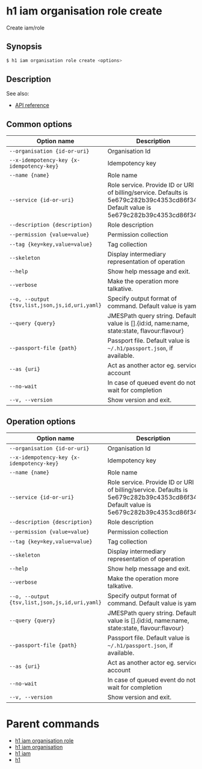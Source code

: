 
# h1 iam organisation role create

Create iam/role

## Synopsis

```bash
$ h1 iam organisation role create <options>
```

## Description

See also:

* [API reference](https://api.hyperone.com/v2/docs#operation/iam_organisation_role_create)

## Common options

| Option name                                        | Description                                                                                                                         |
| -------------------------------------------------- | ----------------------------------------------------------------------------------------------------------------------------------- |
| ```--organisation {id-or-uri}```                   | Organisation Id                                                                                                                     |
| ```--x-idempotency-key {x-idempotency-key}```      | Idempotency key                                                                                                                     |
| ```--name {name}```                                | Role name                                                                                                                           |
| ```--service {id-or-uri}```                        | Role service. Provide ID or URI of billing/service. Defaults is 5e679c282b39c4353cd86f34. Default value is 5e679c282b39c4353cd86f34 |
| ```--description {description}```                  | Role description                                                                                                                    |
| ```--permission {value=value}```                   | Permission collection                                                                                                               |
| ```--tag {key=key,value=value}```                  | Tag collection                                                                                                                      |
| ```--skeleton```                                   | Display intermediary representation of operation                                                                                    |
| ```--help```                                       | Show help message and exit.                                                                                                         |
| ```--verbose```                                    | Make the operation more talkative.                                                                                                  |
| ```--o, --output {tsv,list,json,js,id,uri,yaml}``` | Specify output format of command. Default value is yaml                                                                             |
| ```--query {query}```                              | JMESPath query string. Default value is [].\{id:id, name:name, state:state, flavour:flavour\}                                       |
| ```--passport-file {path}```                       | Passport file. Default value is ```~/.h1/passport.json```, if available.                                                            |
| ```--as {uri}```                                   | Act as another actor eg. service account                                                                                            |
| ```--no-wait```                                    | In case of queued event do not wait for completion                                                                                  |
| ```--v, --version```                               | Show version and exit.                                                                                                              |

## Operation options

| Option name                                        | Description                                                                                                                         |
| -------------------------------------------------- | ----------------------------------------------------------------------------------------------------------------------------------- |
| ```--organisation {id-or-uri}```                   | Organisation Id                                                                                                                     |
| ```--x-idempotency-key {x-idempotency-key}```      | Idempotency key                                                                                                                     |
| ```--name {name}```                                | Role name                                                                                                                           |
| ```--service {id-or-uri}```                        | Role service. Provide ID or URI of billing/service. Defaults is 5e679c282b39c4353cd86f34. Default value is 5e679c282b39c4353cd86f34 |
| ```--description {description}```                  | Role description                                                                                                                    |
| ```--permission {value=value}```                   | Permission collection                                                                                                               |
| ```--tag {key=key,value=value}```                  | Tag collection                                                                                                                      |
| ```--skeleton```                                   | Display intermediary representation of operation                                                                                    |
| ```--help```                                       | Show help message and exit.                                                                                                         |
| ```--verbose```                                    | Make the operation more talkative.                                                                                                  |
| ```--o, --output {tsv,list,json,js,id,uri,yaml}``` | Specify output format of command. Default value is yaml                                                                             |
| ```--query {query}```                              | JMESPath query string. Default value is [].\{id:id, name:name, state:state, flavour:flavour\}                                       |
| ```--passport-file {path}```                       | Passport file. Default value is ```~/.h1/passport.json```, if available.                                                            |
| ```--as {uri}```                                   | Act as another actor eg. service account                                                                                            |
| ```--no-wait```                                    | In case of queued event do not wait for completion                                                                                  |
| ```--v, --version```                               | Show version and exit.                                                                                                              |

# Parent commands

* [h1 iam organisation role](./../README.md)
* [h1 iam organisation](./../../README.md)
* [h1 iam](./../../../README.md)
* [h1](./../../../../README.md)
